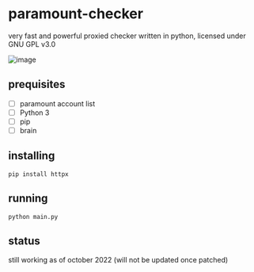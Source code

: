 # paramount-checker
very fast and powerful proxied checker written in python, licensed under GNU GPL v3.0

<p></p>

![image](https://user-images.githubusercontent.com/80845089/198272290-6c8a4d4c-e556-49c0-86ba-1fccc8a2f03a.png)



## prequisites

- [ ] paramount account list
- [ ] Python 3
- [ ] pip
- [ ] brain 

## installing

`pip install httpx`

## running

`python main.py`

## status
still working as of october 2022
(will not be updated once patched)
